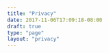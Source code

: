 ```yaml
---
title: "Privacy"
date: 2017-11-06T17:09:18-08:00
draft: true
type: "page"
layout: "privacy"
---
```


